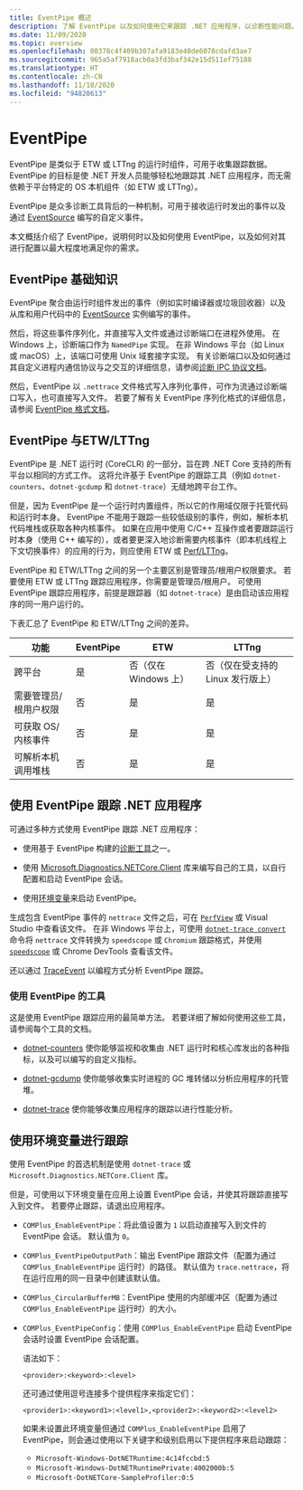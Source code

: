 ```yaml
---
title: EventPipe 概述
description: 了解 EventPipe 以及如何使用它来跟踪 .NET 应用程序，以诊断性能问题。
ms.date: 11/09/2020
ms.topic: overview
ms.openlocfilehash: 00378c4f409b307afa9183e40de6078cdafd3ae7
ms.sourcegitcommit: 965a5af7918acb0a3fd3baf342e15d511ef75188
ms.translationtype: HT
ms.contentlocale: zh-CN
ms.lasthandoff: 11/18/2020
ms.locfileid: "94820613"
---
```

# <a name="eventpipe"></a>EventPipe

EventPipe 是类似于 ETW 或 LTTng 的运行时组件，可用于收集跟踪数据。 EventPipe 的目标是使 .NET 开发人员能够轻松地跟踪其 .NET 应用程序，而无需依赖于平台特定的 OS 本机组件（如 ETW 或 LTTng）。

EventPipe 是众多诊断工具背后的一种机制，可用于接收运行时发出的事件以及通过 [EventSource](xref:System.Diagnostics.Tracing.EventSource) 编写的自定义事件。

本文概括介绍了 EventPipe，说明何时以及如何使用 EventPipe，以及如何对其进行配置以最大程度地满足你的需求。

## <a name="eventpipe-basics"></a>EventPipe 基础知识

EventPipe 聚合由运行时组件发出的事件（例如实时编译器或垃圾回收器）以及从库和用户代码中的 [EventSource](xref:System.Diagnostics.Tracing.EventSource) 实例编写的事件。

然后，将这些事件序列化，并直接写入文件或通过诊断端口在进程外使用。 在 Windows 上，诊断端口作为 `NamedPipe` 实现。 在非 Windows 平台（如 Linux 或 macOS）上，该端口可使用 Unix 域套接字实现。 有关诊断端口以及如何通过其自定义进程内通信协议与之交互的详细信息，请参阅[诊断 IPC 协议文档](https://github.com/dotnet/diagnostics/blob/master/documentation/design-docs/ipc-protocol.md)。

然后，EventPipe 以 `.nettrace` 文件格式写入序列化事件，可作为流通过诊断端口写入，也可直接写入文件。 若要了解有关 EventPipe 序列化格式的详细信息，请参阅 [EventPipe 格式文档](https://github.com/microsoft/perfview/blob/master/src/TraceEvent/EventPipe/EventPipeFormat.md)。

## <a name="eventpipe-vs-etwlttng"></a>EventPipe 与ETW/LTTng

EventPipe 是 .NET 运行时 (CoreCLR) 的一部分，旨在跨 .NET Core 支持的所有平台以相同的方式工作。 这将允许基于 EventPipe 的跟踪工具（例如 `dotnet-counters`、`dotnet-gcdump` 和 `dotnet-trace`）无缝地跨平台工作。

但是，因为 EventPipe 是一个运行时内置组件，所以它的作用域仅限于托管代码和运行时本身。 EventPipe 不能用于跟踪一些较低级别的事件，例如，解析本机代码堆栈或获取各种内核事件。 如果在应用中使用 C/C++ 互操作或者要跟踪运行时本身（使用 C++ 编写的），或者要更深入地诊断需要内核事件（即本机线程上下文切换事件）的应用的行为，则应使用 ETW 或 [Perf/LTTng](./trace-perfcollect-lttng.md)。

EventPipe 和 ETW/LTTng 之间的另一个主要区别是管理员/根用户权限要求。 若要使用 ETW 或 LTTng 跟踪应用程序，你需要是管理员/根用户。 可使用 EventPipe 跟踪应用程序，前提是跟踪器（如 `dotnet-trace`）是由启动该应用程序的同一用户运行的。

下表汇总了 EventPipe 和 ETW/LTTng 之间的差异。

|功能|EventPipe|ETW|LTTng|
|-------|---------|---|-----------|
|跨平台|是|否（仅在 Windows 上）|否（仅在受支持的 Linux 发行版上）|
|需要管理员/根用户权限|否|是|是|
|可获取 OS/内核事件|否|是|是|
|可解析本机调用堆栈|否|是|是|

## <a name="use-eventpipe-to-trace-your-net-application"></a>使用 EventPipe 跟踪 .NET 应用程序

可通过多种方式使用 EventPipe 跟踪 .NET 应用程序：

* 使用基于 EventPipe 构建的[诊断工具](#tools-that-use-eventpipe)之一。

* 使用 [Microsoft.Diagnostics.NETCore.Client](https://github.com/dotnet/diagnostics/blob/master/documentation/diagnostics-client-library-instructions.md) 库来编写自己的工具，以自行配置和启动 EventPipe 会话。

* 使用[环境变量](#trace-using-environment-variables)来启动 EventPipe。

生成包含 EventPipe 事件的 `nettrace` 文件之后，可在 [`PerfView`](https://github.com/Microsoft/perfview#perfview-overview) 或 Visual Studio 中查看该文件。 在非 Windows 平台上，可使用 [`dotnet-trace convert`](./dotnet-trace.md#dotnet-trace-convert) 命令将 `nettrace` 文件转换为 `speedscope` 或 `Chromium` 跟踪格式，并使用 [`speedscope`](https://www.speedscope.app/) 或 Chrome DevTools 查看该文件。

还以通过 [TraceEvent](https://github.com/Microsoft/perfview/blob/master/documentation/TraceEvent/TraceEventLibrary.md) 以编程方式分析 EventPipe 跟踪。

### <a name="tools-that-use-eventpipe"></a>使用 EventPipe 的工具

这是使用 EventPipe 跟踪应用的最简单方法。 若要详细了解如何使用这些工具，请参阅每个工具的文档。

* [dotnet-counters](./dotnet-counters.md) 使你能够监视和收集由 .NET 运行时和核心库发出的各种指标，以及可以编写的自定义指标。

* [dotnet-gcdump](./dotnet-gcdump.md) 使你能够收集实时进程的 GC 堆转储以分析应用程序的托管堆。

* [dotnet-trace](./dotnet-trace.md) 使你能够收集应用程序的跟踪以进行性能分析。

## <a name="trace-using-environment-variables"></a>使用环境变量进行跟踪

使用 EventPipe 的首选机制是使用 `dotnet-trace` 或 `Microsoft.Diagnostics.NETCore.Client` 库。

但是，可使用以下环境变量在应用上设置 EventPipe 会话，并使其将跟踪直接写入到文件。 若要停止跟踪，请退出应用程序。

* `COMPlus_EnableEventPipe`：将此值设置为 `1` 以启动直接写入到文件的 EventPipe 会话。 默认值为 `0`。

* `COMPlus_EventPipeOutputPath`：输出 EventPipe 跟踪文件（配置为通过 `COMPlus_EnableEventPipe` 运行时）的路径。 默认值为 `trace.nettrace`，将在运行应用的同一目录中创建该默认值。

* `COMPlus_CircularBufferMB`：EventPipe 使用的内部缓冲区（配置为通过 `COMPlus_EnableEventPipe` 运行时）的大小。

* `COMPlus_EventPipeConfig`：使用 `COMPlus_EnableEventPipe` 启动 EventPipe 会话时设置 EventPipe 会话配置。

  语法如下：

  `<provider>:<keyword>:<level>`

  还可通过使用逗号连接多个提供程序来指定它们：

  `<provider1>:<keyword1>:<level1>,<provider2>:<keyword2>:<level2>`

  如果未设置此环境变量但通过 `COMPlus_EnableEventPipe` 启用了 EventPipe，则会通过使用以下关键字和级别启用以下提供程序来启动跟踪：

  - `Microsoft-Windows-DotNETRuntime:4c14fccbd:5`
  - `Microsoft-Windows-DotNETRuntimePrivate:4002000b:5`
  - `Microsoft-DotNETCore-SampleProfiler:0:5`

